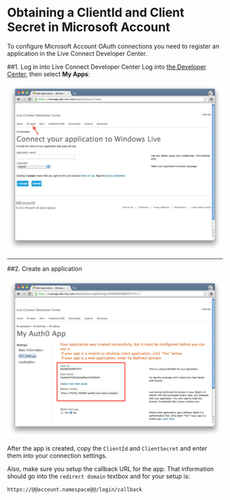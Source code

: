 # Obtaining a ClientId and Client Secret in Microsoft Account

To configure Microsoft Account OAuth connections you need to register an application in the Live Connect Developer Center.

##1. Log in into Live Connect Developer Center
Log into [the Developer Center](https://account.live.com/developers/applications), then select __My Apps__:

![](../media/articles/ma-portal-1.png)

---

##2. Create an application

![](../media/articles/ma-portal-2.png)

After the app is created, copy the `ClientId` and `ClientSecret` and enter them into your connection settings.

Also, make sure you setup the callback URL for the app. That information should go into the `redirect domain` textbox and for your setup is:

	https://@@account.namespace@@/login/callback
